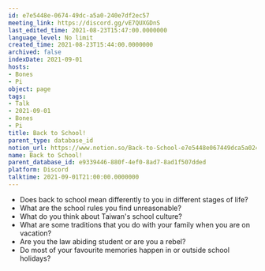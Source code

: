 ```yaml
---
id: e7e5448e-0674-49dc-a5a0-240e7df2ec57
meeting_link: https://discord.gg/vE7QUXGDnS
last_edited_time: 2021-08-23T15:47:00.0000000
language_level: No limit
created_time: 2021-08-23T15:44:00.0000000
archived: false
indexDate: 2021-09-01
hosts:
- Bones
- Pi
object: page
tags:
- Talk
- 2021-09-01
- Bones
- Pi
title: Back to School!
parent_type: database_id
notion_url: https://www.notion.so/Back-to-School-e7e5448e067449dca5a0240e7df2ec57
name: Back to School!
parent_database_id: e9339446-880f-4ef0-8ad7-8ad1f507dded
platform: Discord
talktime: 2021-09-01T21:00:00.0000000
---
```


   - Does back to school mean differently to you in different stages of life?
   - What are the school rules you find unreasonable?
   - What do you think about Taiwan's school culture?
   - What are some traditions that you do with your family when you are on vacation?
   - Are you the law abiding student or are you a rebel?
   - Do most of your favourite memories happen in or outside school holidays?








